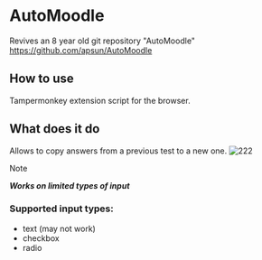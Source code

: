 # AutoMoodle
Revives an 8 year old git repository "AutoMoodle" 
https://github.com/apsun/AutoMoodle

## How to use
Tampermonkey extension script for the browser.

## What does it do
Allows to copy answers from a previous test to a new one. 
![222](https://github.com/njuh0/AutoMoodle/assets/14272492/f9aec4ce-1364-4644-99d1-87a68f020ec2)

> [!NOTE]
> ***Works on limited types of input***
> ### Supported input types:
> * text (may not work)
> * checkbox
> * radio
